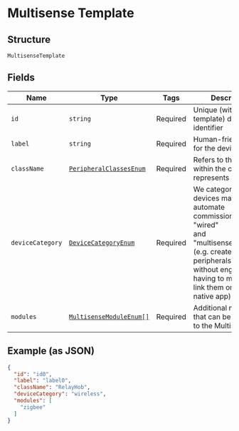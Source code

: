 
# Multisense Template

## Structure

`MultisenseTemplate`

## Fields

| Name | Type | Tags | Description |
|  --- | --- | --- | --- |
| `id` | `string` | Required | Unique (within template) device identifier |
| `label` | `string` | Required | Human-friendly label for the device |
| `className` | [`PeripheralClassesEnum`](/doc/models/peripheral-classes-enum.md) | Required | Refers to the class within the code that represents a device |
| `deviceCategory` | [`DeviceCategoryEnum`](/doc/models/device-category-enum.md) | Required | We categorise devices mainly to automate commissioning of "wired"<br>and "multisenseNetwork"s (e.g. create those peripherals<br>without engineers having to manually link them on the native app) |
| `modules` | [`MultisenseModuleEnum[]`](/doc/models/multisense-module-enum.md) | Required | Additional modules that can be connected to the Multisense |

## Example (as JSON)

```json
{
  "id": "id0",
  "label": "label0",
  "className": "RelayHob",
  "deviceCategory": "wireless",
  "modules": [
    "zigbee"
  ]
}
```

